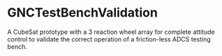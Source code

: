 # GNCTestBenchValidation
A CubeSat prototype with a 3 reaction wheel array for complete attitude control to validate the correct operation of a friction-less ADCS testing bench.
